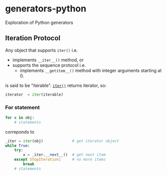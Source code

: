 # generators-python
Exploration of Python generators

## Iteration Protocol

Any object that supports `iter()` i.e.  
  * implements `__iter__()` method, or
  * supports the sequence protocol i.e.
    * implements `__getitem__()` method with integer arguments starting at 0.  
    
is said to be "iterable". [`iter()`](https://docs.python.org/3/library/functions.html#iter) returns iterator, so:
```python
iterator  = iter(iterable)
```

### For statement
```python
for x in obj:
    # statements
```
correponds to 
```python
_iter = iter(obj)             # get iterator object
while True:
    try:
        x = _iter.__next__()  # get next item
    except StopIteration:     # no more items
        break
    # statements
```
